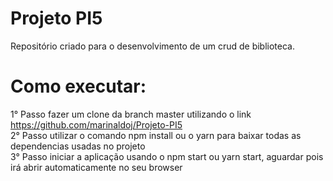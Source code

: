 # Projeto PI5
Repositório criado para o desenvolvimento de um crud de biblioteca.

# Como executar:

1° Passo fazer um clone da branch master utilizando o link https://github.com/marinaldoj/Projeto-PI5 <br>
2° Passo utilizar o comando npm install ou o yarn para baixar todas as dependencias usadas no projeto <br>
3° Passo iniciar a aplicação usando o npm start ou yarn start, aguardar pois irá abrir automaticamente no seu browser<br>